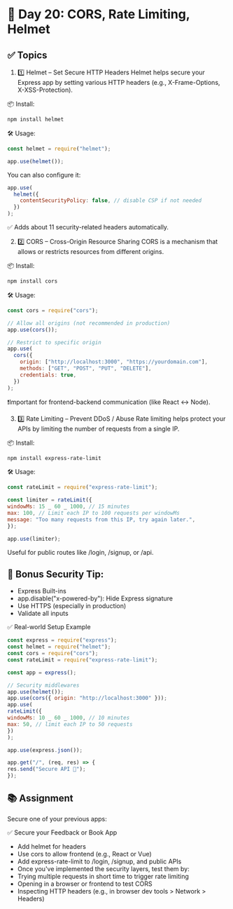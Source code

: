 # 📅 Day 20: CORS, Rate Limiting, Helmet

## ✅ Topics

1. 1️⃣ Helmet – Set Secure HTTP Headers
   Helmet helps secure your Express app by setting various HTTP headers (e.g., X-Frame-Options, X-XSS-Protection).

📦 Install:

```bash
npm install helmet
```

🛠 Usage:

```js
const helmet = require("helmet");

app.use(helmet());
```

You can also configure it:

```js
app.use(
  helmet({
    contentSecurityPolicy: false, // disable CSP if not needed
  })
);
```

✅ Adds about 11 security-related headers automatically.

2. 2️⃣ CORS – Cross-Origin Resource Sharing
   CORS is a mechanism that allows or restricts resources from different origins.

📦 Install:

```bash
npm install cors
```

🛠 Usage:

```js
const cors = require("cors");

// Allow all origins (not recommended in production)
app.use(cors());

// Restrict to specific origin
app.use(
  cors({
    origin: ["http://localhost:3000", "https://yourdomain.com"],
    methods: ["GET", "POST", "PUT", "DELETE"],
    credentials: true,
  })
);
```

❗Important for frontend-backend communication (like React <-> Node).

3. 3️⃣ Rate Limiting – Prevent DDoS / Abuse
   Rate limiting helps protect your APIs by limiting the number of requests from a single IP.

📦 Install:

```bash
npm install express-rate-limit
```

🛠 Usage:

```js
const rateLimit = require("express-rate-limit");

const limiter = rateLimit({
windowMs: 15 _ 60 _ 1000, // 15 minutes
max: 100, // Limit each IP to 100 requests per windowMs
message: "Too many requests from this IP, try again later.",
});

app.use(limiter);
```

Useful for public routes like /login, /signup, or /api.

## 🧠 Bonus Security Tip:

- Express Built-ins
- app.disable("x-powered-by"): Hide Express signature
- Use HTTPS (especially in production)
- Validate all inputs

✅ Real-world Setup Example

```js
const express = require("express");
const helmet = require("helmet");
const cors = require("cors");
const rateLimit = require("express-rate-limit");

const app = express();

// Security middlewares
app.use(helmet());
app.use(cors({ origin: "http://localhost:3000" }));
app.use(
rateLimit({
windowMs: 10 _ 60 _ 1000, // 10 minutes
max: 50, // limit each IP to 50 requests
})
);

app.use(express.json());

app.get("/", (req, res) => {
res.send("Secure API 🚀");
});
```

## 📚 Assignment

Secure one of your previous apps:

✅ Secure your Feedback or Book App

- Add helmet for headers
- Use cors to allow frontend (e.g., React or Vue)
- Add express-rate-limit to /login, /signup, and public APIs
- Once you've implemented the security layers, test them by:
- Trying multiple requests in short time to trigger rate limiting
- Opening in a browser or frontend to test CORS
- Inspecting HTTP headers (e.g., in browser dev tools > Network > Headers)
